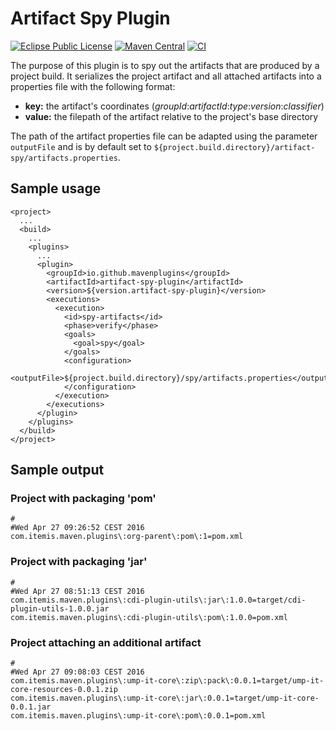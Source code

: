 Artifact Spy Plugin
===================
[![Eclipse Public License](https://img.shields.io/github/license/mavenplugins/artifact-spy-plugin?label=License)](./LICENSE)
[![Maven Central](https://img.shields.io/maven-central/v/io.github.mavenplugins/artifact-spy-plugin.svg?label=Maven%20Central)](https://search.maven.org/artifact/io.github.mavenplugins/artifact-spy-plugin)
[![CI](https://github.com/mavenplugins/artifact-spy-plugin/actions/workflows/build_and_deploy.yml/badge.svg)](https://github.com/mavenplugins/artifact-spy-plugin/actions/workflows/build_and_deploy.yml)

The purpose of this plugin is to spy out the artifacts that are produced by a project build.
It serializes the project artifact and all attached artifacts into a properties file with the following format:

*   **key:** the artifact's coordinates (_groupId_:_artifactId_:_type_:_version_:_classifier_) 
*   **value:** the filepath of the artifact relative to the project's base directory

The path of the artifact properties file can be adapted using the parameter `outputFile` and is by default set to `${project.build.directory}/artifact-spy/artifacts.properties`.


Sample usage
------------
    <project>
      ...
      <build>
        ...
        <plugins>
          ...
          <plugin>
            <groupId>io.github.mavenplugins</groupId>
            <artifactId>artifact-spy-plugin</artifactId>
            <version>${version.artifact-spy-plugin}</version>
            <executions>
              <execution>
                <id>spy-artifacts</id>
                <phase>verify</phase>
                <goals>
                  <goal>spy</goal>
                </goals>
                <configuration>
                  <outputFile>${project.build.directory}/spy/artifacts.properties</outputFile>
                </configuration>
              </execution>
            </executions>
          </plugin>
        </plugins>
      </build>
    </project>


Sample output
-------------
### Project with packaging 'pom'
    #
    #Wed Apr 27 09:26:52 CEST 2016
    com.itemis.maven.plugins\:org-parent\:pom\:1=pom.xml

### Project with packaging 'jar'
    #
    #Wed Apr 27 08:51:13 CEST 2016
    com.itemis.maven.plugins\:cdi-plugin-utils\:jar\:1.0.0=target/cdi-plugin-utils-1.0.0.jar
    com.itemis.maven.plugins\:cdi-plugin-utils\:pom\:1.0.0=pom.xml
    
### Project attaching an additional artifact
    #
    #Wed Apr 27 09:08:03 CEST 2016
    com.itemis.maven.plugins\:ump-it-core\:zip\:pack\:0.0.1=target/ump-it-core-resources-0.0.1.zip
    com.itemis.maven.plugins\:ump-it-core\:jar\:0.0.1=target/ump-it-core-0.0.1.jar
    com.itemis.maven.plugins\:ump-it-core\:pom\:0.0.1=pom.xml
